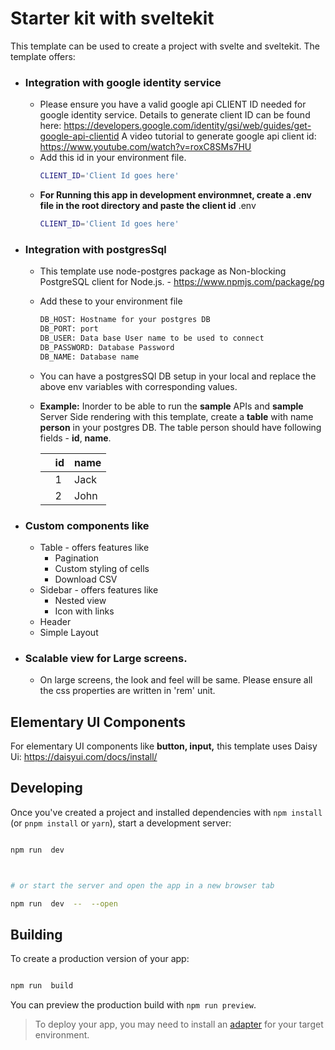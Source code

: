 # Starter kit with sveltekit

This template can be used to create a project with svelte and sveltekit.
The template offers:

- ### Integration with google identity service
  - Please ensure you have a valid google api CLIENT ID needed for google identity service. Details to generate client ID can be found here: https://developers.google.com/identity/gsi/web/guides/get-google-api-clientid
    A video tutorial to generate google api client id: https://www.youtube.com/watch?v=roxC8SMs7HU
  - Add this id in your environment file.
    ```bash
    CLIENT_ID='Client Id goes here'
    ```
  - **For Running this app in development environmnet, create a .env file in the root directory and paste the client id**
    .env
    ```bash
    CLIENT_ID='Client Id goes here'
    ```
- ### Integration with postgresSql

  - This template use node-postgres package as Non-blocking PostgreSQL client for Node.js. - https://www.npmjs.com/package/pg
  - Add these to your environment file
    ```bash
    DB_HOST: Hostname for your postgres DB
    DB_PORT: port
    DB_USER: Data base User name to be used to connect
    DB_PASSWORD: Database Password
    DB_NAME: Database name
    ```
  - You can have a postgresSQl DB setup in your local and replace the above env variables with corresponding values.
  - **Example:** Inorder to be able to run the **sample** APIs and **sample** Server Side rendering with this template, create a **table** with name **person** in your postgres DB. The table person should have following fields - **id**, **name**.

    |     | id  | name |
    | --- | --- | ---- |
    |     | 1   | Jack |
    |     | 2   | John |

- ### Custom components like
  - Table - offers features like
    - Pagination
    - Custom styling of cells
    - Download CSV
  - Sidebar - offers features like
    - Nested view
    - Icon with links
  - Header
  - Simple Layout
- ### Scalable view for Large screens.
  - On large screens, the look and feel will be same. Please ensure all the css properties are written in 'rem' unit.

## Elementary UI Components

For elementary UI components like **button, input,** this template uses Daisy Ui: https://daisyui.com/docs/install/

## Developing

Once you've created a project and installed dependencies with `npm install` (or `pnpm install` or `yarn`), start a development server:

```bash

npm run  dev



# or start the server and open the app in a new browser tab

npm run  dev  --  --open

```

## Building

To create a production version of your app:

```bash

npm run  build

```

You can preview the production build with `npm run preview`.

> To deploy your app, you may need to install an [adapter](https://kit.svelte.dev/docs/adapters) for your target environment.
